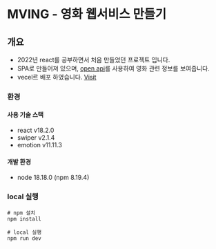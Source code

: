 # MVING - 영화 웹서비스 만들기

## 개요
* 2022년 react를 공부하면서 처음 만들었던 프로젝트 입니다. 
* SPA로 만들어져 있으며, [open api](https://api.themoviedb.org/)를 사용하여 영화 관련 정보를 보여줍니다.
* vecel르 배포 하였습니다. [Visit](https://mving.vercel.app/)

### 환경

#### 사용 기술 스택


* react v18.2.0
* swiper v2.1.4
* emotion v11.11.3

#### 개발 환경

* node 18.18.0 (npm 8.19.4)

### local 실행

```
# npm 설치
npm install

# local 실행
npm run dev

```
